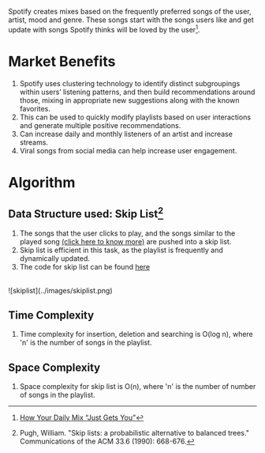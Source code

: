 Spotify creates mixes based on the frequently preferred songs of the user, artist, mood and genre. These songs start with the songs users like and get update with songs Spotify thinks will be loved by the user[^1].
# Market Benefits
1. Spotify uses clustering technology to identify distinct subgroupings within users’ listening patterns, and then build recommendations around those, mixing in appropriate new suggestions along with the known favorites.
2. This can be used to quickly modify playlists based on user interactions and generate multiple positive recommendations.
3. Can increase daily and monthly listeners of an artist and increase streams.
4. Viral songs from social media can help increase user engagement.
# Algorithm
## Data Structure used: Skip List[^2]
1. The songs that the user clicks to play, and the songs similar to the played song [(click here to know more)](recommend_song.md) are pushed into a skip list.
2. Skip list is efficient in this task, as the playlist is frequently and dynamically updated.
3. The code for skip list can be found [here](../codes/skiplist.java)
 <br>
![skiplist](../images/skiplist.png)

## Time Complexity
1. Time complexity for insertion, deletion and searching is O(log n), where 'n' is the number of songs in the playlist.
## Space Complexity
1. Space complexity for skip list is O(n), where 'n' is the number of number of songs in the playlist.
[^1]: [How Your Daily Mix “Just Gets You”](https://20230524t095215-dot-pr-newsroom-wp.uc.r.appspot.com/2018-05-18/how-your-daily-mix-just-gets-you/)
[^2]: Pugh, William. "Skip lists: a probabilistic alternative to balanced trees." Communications of the ACM 33.6 (1990): 668-676.
